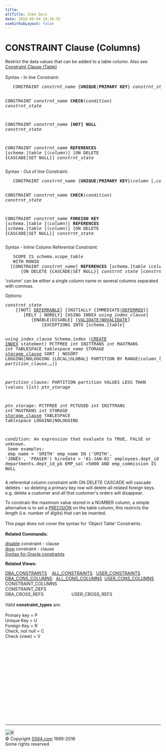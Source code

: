 ```yaml
---
title:
altTitle: SS64 Docs
date: 2016-09-04 19:26:55
useGithubLayout: false
---
```

<!-- #BeginLibraryItem "/Library/head_ora.lbi" --><!-- #EndLibraryItem --><h1>CONSTRAINT Clause (Columns)</h1> 
<p>Restrict the data values that can be added to a table column. Also see <a href="clause_constraint.html">Constraint Clause (Table)</a><br>
<br>
Syntax - In line Constraint:</p>
<pre>   CONSTRAINT <i>constrnt_name</i> {<b>UNIQUE</b>|<b>PRIMARY KEY</b>} <i>constrnt_state</i>

   CONSTRAINT <i>constrnt_name </i><b>CHECK</b>(<i>condition</i>) <i>constrnt_state</i>

   CONSTRAINT <i>constrnt_name</i> <b>[NOT] NULL</b> <i>constrnt_state

   CONSTRAINT constrnt_name </i><b>REFERENCES</b><i> </i>[<i>schema.</i>]<i>table </i>[(<i>column</i>)]
      [ON DELETE {CASCADE|SET NULL}] <i>constrnt_state</i></pre>
<p>Syntax - Out of line  Constraint:</p>
<pre>   CONSTRAINT <i>constrnt_name</i> {<b>UNIQUE</b>|<b>PRIMARY KEY</b>}(<i>column </i>[,<i>column</i>…]) <i>constrnt_state</i>

   CONSTRAINT <i>constrnt_name </i><b>CHECK</b>(<i>condition</i>) <i>constrnt_state</i>

   CONSTRAINT<i> constrnt_name </i><b>FOREIGN KEY</b> [<i>schema.</i>]<i>table</i> [(<i>column</i>)]
      <b>REFERENCES </b>[<i>schema</i>.]<i>table </i>[(<i>column</i>)]
        [ON DELETE {CASCADE|SET NULL}] <i>constrnt_state</i></pre>
<p>Syntax - Inline Column Referential Constraint:</p>
<pre>   SCOPE IS <i>schema.scope_table</i>
   WITH ROWID
  [CONSTRAINT <i>constrnt_name</i>] <b>REFERENCES</b><i> </i>[<i>schema.</i>]<i>table </i>(<i>column</i><i> </i>[,<i>column</i>…])
      [ON DELETE {CASCADE|SET NULL}] <i>constrnt_state</i> [<i>constrnt_state</i>]</pre>
<p>'column' can be either a single 
  column name or several columns separated with commas.</p>
<p>Options:</p>
<pre><i>constrnt_state</i>   
    [[NOT] <a href="syntax-constraints.html#deferrable">DEFERRABLE</a>] [INITIALLY {IMMEDIATE|<a href="syntax-constraints.html#deferrable">DEFERRED</a>}]
       [RELY | NORELY] [USING INDEX <i>using_index_clause</i>]
          [ENABLE|DISABLE] [<a href="syntax-constraints.html#validate">VALIDATE|NOVALIDATE</a>]
              [EXCEPTIONS INTO [<i>schema</i>.]<i>table</i>]

<i>using_index_clause</i>
    Schema.index
    (<a href="index_c.html">CREATE INDEX</a> statement)
    PCTFREE <i>int</i>
    INITTRANS <i>int</i>
    MAXTRANS <i>int</i>
    TABLESPACE <i>tablespace_name</i>
    STORAGE <a href="clause_storage.html">storage_clause</a>
    SORT | NOSORT
    LOGGING|NOLOGGING
    {LOCAL|GLOBAL} PARTITION BY RANGE(<i>column_list</i>)( <i>partition_clause</i>,…)}

<i>partition_clause</i><i>:</i>
   PARTITION partition VALUES LESS THAN (values list) <i>ptn_storage</i>

   <i>ptn_storage</i>:
      PCTFREE <i>int</i>
      PCTUSED <i>int</i>
      INITTRANS <i>int</i>
      MAXTRANS <i>int</i>
      STORAGE <a href="clause_storage.html">storage_clause</a>
      TABLESPACE <i>tablespace</i>
      LOGGING|NOLOGGING

<i>condition:</i>
An expression that evaluate to TRUE, FALSE or unknown.<br>
   Some examples:<br>
   emp_name = 'SMITH' 
   emp_name IN ('SMITH', 'JONES', 'FRASER') 
   hiredate &gt; '01-JAN-01'
   employees.dept_id = departments.dept_id_pk
   EMP_sal &gt;5000 AND emp_commission IS NULL</pre>
<p>  A referential column constraint with ON DELETE CASCADE will cascade deletes 
  - so deleting a primary key row will delete all related foreign keys. <br>
e.g. delete a customer and all that customer's orders will disappear.</p>
<p>To constrain the maximum value stored in a NUMBER column, a simple alternative is to set a <a href="syntax-datatypes.html#precision">PRECISION</a> on the table column, this restricts the length (i.e. number of digits) that can be inserted. <br>
  <br>
  This page does not cover the syntax for 'Object Table' Constraints.<br>
<b><br>
</b><b> Related Commands:</b></p>
<p><a href="clause_disable.html">disable</a> constraint - clause<br>
<a href="clause_drop.html">drop</a> constraint - clause<br>
<a href="syntax-constraints.html">Syntax for Oracle constraints</a></p>
<p><b>Related Views:</b></p>
<p class="code"> <a href="../orad/DBA_CONSTRAINTS.html">DBA_CONSTRAINTS</a>&nbsp;&nbsp;&nbsp;&nbsp;<a href="../orad/ALL_CONSTRAINTS.html">ALL_CONSTRAINTS</a>&nbsp;&nbsp;&nbsp;<a href="../orad/USER_CONSTRAINTS.html">USER_CONSTRAINTS</a><br> 
  <a href="../orad/DBA_CONS_COLUMNS.html">DBA_CONS_COLUMNS</a>&nbsp;&nbsp;&nbsp;<a href="../orad/ALL_CONS_COLUMNS.html">ALL_CONS_COLUMNS</a>&nbsp;&nbsp;<a href="../orad/USER_CONS_COLUMNS.html">USER_CONS_COLUMNS</a><br>                                                  
  CONSTRAINT_COLUMNS<br>                                                  
  CONSTRAINT_DEFS<br> 
  DBA_CROSS_REFS                            &nbsp;&nbsp;&nbsp;&nbsp;&nbsp;&nbsp;&nbsp;&nbsp;&nbsp;&nbsp;&nbsp;&nbsp;&nbsp;&nbsp;&nbsp;&nbsp;&nbsp;&nbsp;&nbsp;&nbsp;&nbsp;&nbsp;USER_CROSS_REFS<br>
  <br>
Valid <b>constraint_types</b> are:<br>
  <br>  
  Primary key     = P <br>  
  Unique Key      = U <br>  
  Foreign Key     = R <br>  
  Check, not null = C <br>  
Check (view)    = V</p><!-- #BeginLibraryItem "/Library/foot_ora.lbi" --><p>
<!-- oracle-footer -->
<ins class="adsbygoogle" style="display:inline-block;width:300px;height:250px" data-ad-client="ca-pub-6140977852749469" data-ad-slot="4275490898"></ins>
<script>
(adsbygoogle = window.adsbygoogle || []).push({});
</script></p>
<hr>
<div id="bl" class="footer"><a href="clause_constraint_col.html#"><img src="../images/top.png" width="30" height="22" alt="Back to the Top"></a></div>
<div id="br" class="footer, tagline">© Copyright <a href="http://ss64.com/">SS64.com</a> 1999-2016<br>
Some rights reserved</div><!-- #EndLibraryItem -->


